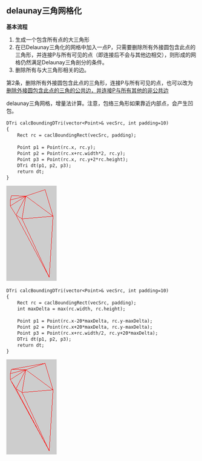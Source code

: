 ## delaunay三角网格化

**基本流程**
1. 生成一个包含所有点的大三角形
2. 在已Delaunay三角化的网格中加入一点P，只需要删除所有外接圆包含此点的三角形，并连接P与所有可见的点（即连接后不会与其他边相交），则形成的网格仍然满足Delaunay三角剖分的条件。
3. 删除所有与大三角形相关的边。

第2条，删除所有外接圆包含此点的三角形，连接P与所有可见的点，也可以改为[删除外接圆包含此点的三角的公共边，并连接P与所有其他的非公共边](https://github.com/Bl4ckb0ne/delaunay-triangulation)


delaunay三角网格，增量法计算。注意，包络三角形如果靠近内部点，会产生凹包。
```
DTri calcBoundingDTri(vector<Point>& vecSrc, int padding=10)
{
	Rect rc = caclBoundingRect(vecSrc, padding);

	Point p1 = Point(rc.x, rc.y);
	Point p2 = Point(rc.x+rc.width*2, rc.y);
	Point p3 = Point(rc.x, rc.y+2*rc.height);
	DTri dt(p1, p2, p3);
	return dt;
}
```
![凹包三角网格](https://github.com/palfu/algorithm/blob/master/delaunayPlot0.png)

```
DTri calcBoundingDTri(vector<Point>& vecSrc, int padding=10)
{
	Rect rc = caclBoundingRect(vecSrc, padding);
	int maxDelta = max(rc.width, rc.height);

	Point p1 = Point(rc.x-20*maxDelta, rc.y-maxDelta);
	Point p2 = Point(rc.x+20*maxDelta, rc.y-maxDelta);
	Point p3 = Point(rc.x+rc.width/2, rc.y+20*maxDelta);
	DTri dt(p1, p2, p3);
	return dt;
}

```
![预期输出](https://github.com/palfu/algorithm/blob/master/delaunayPlot.png)


